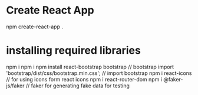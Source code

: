 # Create React App
npm create-react-app .

# installing required libraries
npm i
npm i npm install react-bootstrap bootstrap // bootstrap
import 'bootstrap/dist/css/bootstrap.min.css'; // import bootstrap
npm i react-icons // for using icons form react icons
npm i react-router-dom
npm i @faker-js/faker // faker for generating fake data for testing
